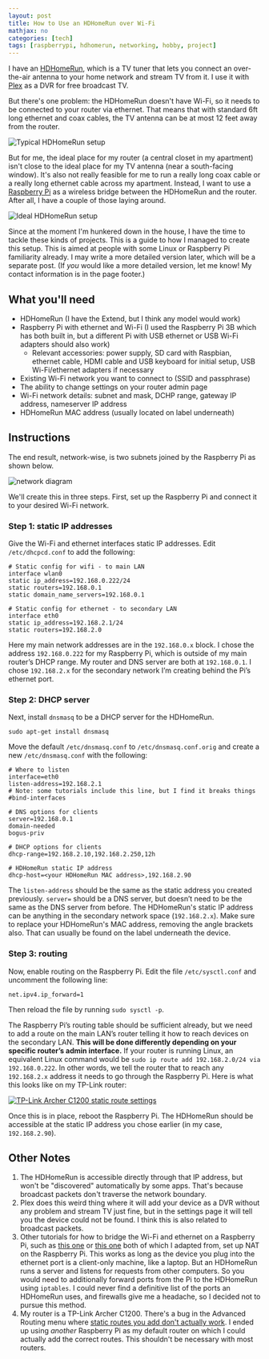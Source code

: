 ```yaml
---
layout: post
title: How to Use an HDHomeRun over Wi-Fi
mathjax: no
categories: [tech]
tags: [raspberrypi, hdhomerun, networking, hobby, project]
---
```


I have an [HDHomeRun](https://www.silicondust.com/), which is a TV tuner that lets you connect an over-the-air antenna to your home network and stream TV from it. I use it with [Plex](https://www.plex.tv/) as a DVR for free broadcast TV.

But there's one problem: the HDHomeRun doesn't have Wi-Fi, so it needs to be connected to your router via ethernet. That means that with standard 6ft long ethernet and coax cables, the TV antenna can be at most 12 feet away from the router.

![Typical HDHomeRun setup](https://f001.backblazeb2.com/file/www-iantaylor-xyz/posts/hdhomerun-over-wifi/typical-hdhr-setup.png)

But for me, the ideal place for my router (a central closet in my apartment) isn't close to the ideal place for my TV antenna (near a south-facing window). It's also not really feasible for me to run a really long coax cable or a really long ethernet cable across my apartment. Instead, I want to use a [Raspberry Pi](https://www.raspberrypi.org/) as a wireless bridge between the HDHomeRun and the router. After all, I have a couple of those laying around.

![Ideal HDHomeRun setup](https://f001.backblazeb2.com/file/www-iantaylor-xyz/posts/hdhomerun-over-wifi/ideal-hdhr-setup.png) 

Since at the moment I'm hunkered down in the house, I have the time to tackle these kinds of projects. This is a guide to how I managed to create this setup. This is aimed at people with some Linux or Raspberry Pi familiarity already. I may write a more detailed version later, which will be a separate post. (If *you* would like a more detailed version, let me know! My contact information is in the page footer.)

## What you'll need

* HDHomeRun (I have the Extend, but I think any model would work)
* Raspberry Pi with ethernet and Wi-Fi (I used the Raspberry Pi 3B which has both built in, but a different Pi with USB ethernet or USB Wi-Fi adapters should also work)
  - Relevant accessories: power supply, SD card with Raspbian, ethernet cable, HDMI cable and USB keyboard for initial setup, USB Wi-Fi/ethernet adapters if necessary
* Existing Wi-Fi network you want to connect to (SSID and passphrase)
* The ability to change settings on your router admin page
* Wi-Fi network details: subnet and mask, DCHP range, gateway IP address, nameserver IP address
* HDHomeRun MAC address (usually located on label underneath)

## Instructions

The end result, network-wise, is two subnets joined by the Raspberry Pi as shown below.

![network diagram](https://f001.backblazeb2.com/file/www-iantaylor-xyz/posts/hdhomerun-over-wifi/network-diagram.png)

We'll create this in three steps. First, set up the Raspberry Pi and connect it to your desired Wi-Fi network.

### Step 1: static IP addresses

Give the Wi-Fi and ethernet interfaces static IP addresses. Edit `/etc/dhcpcd.conf` to add the following:
```
# Static config for wifi - to main LAN
interface wlan0
static ip_address=192.168.0.222/24
static routers=192.168.0.1
static domain_name_servers=192.168.0.1

# Static config for ethernet - to secondary LAN
interface eth0
static ip_address=192.168.2.1/24
static routers=192.168.2.0
```
Here my main network addresses are in the `192.168.0.x` block. I chose the address `192.168.0.222` for my Raspberry Pi, which is outside of my main router’s DHCP range. My router and DNS server are both at `192.168.0.1`. I chose `192.168.2.x` for the secondary network I’m creating behind the Pi’s ethernet port.

### Step 2: DHCP server

Next, install `dnsmasq` to be a DHCP server for the HDHomeRun.
```
sudo apt-get install dnsmasq
```
Move the default `/etc/dnsmasq.conf` to `/etc/dnsmasq.conf.orig` and create a new `/etc/dnsmasq.conf` with the following:
```
# Where to listen
interface=eth0
listen-address=192.168.2.1
# Note: some tutorials include this line, but I find it breaks things
#bind-interfaces

# DNS options for clients
server=192.168.0.1
domain-needed
bogus-priv

# DHCP options for clients
dhcp-range=192.168.2.10,192.168.2.250,12h

# HDHomeRun static IP address
dhcp-host=<your HDHomeRun MAC address>,192.168.2.90
```
The `listen-address` should be the same as the static address you created previously. `server=` should be a DNS server, but doesn’t need to be the same as the DNS server from before. The HDHomeRun's static IP address can be anything in the secondary network space (`192.168.2.x`). Make sure to replace your HDHomeRun's MAC address, removing the angle brackets also. That can usually be found on the label underneath the device.

### Step 3: routing

Now, enable routing on the Raspberry Pi. Edit the file `/etc/sysctl.conf` and uncomment the following line:
```
net.ipv4.ip_forward=1
```
Then reload the file by running `sudo sysctl -p`.

The Raspberry Pi’s routing table should be sufficient already, but we need to add a route on the main LAN’s router telling it how to reach devices on the secondary LAN. **This will be done differently depending on your specific router’s admin interface.** If your router is running Linux, an equivalent Linux command would be `sudo ip route add 192.168.2.0/24 via 192.168.0.222`. In other words, we tell the router that to reach any `192.168.2.x` address it needs to go through the Raspberry Pi. Here is what this looks like on my TP-Link router:

[![TP-Link Archer C1200 static route settings](https://f001.backblazeb2.com/file/www-iantaylor-xyz/posts/hdhomerun-over-wifi/tplink-route-add.png)](https://f001.backblazeb2.com/file/www-iantaylor-xyz/posts/hdhomerun-over-wifi/tplink-route-add.png)

Once this is in place, reboot the Raspberry Pi. The HDHomeRun should be accessible at the static IP address you chose earlier (in my case, `192.168.2.90`).

## Other Notes

1. The HDHomeRun is accessible directly through that IP address, but won't be "discovered" automatically by some apps. That's because broadcast packets don't traverse the network boundary. 
2. Plex does this weird thing where it will add your device as a DVR without any problem and stream TV just fine, but in the settings page it will tell you the device could not be found. I think this is also related to broadcast packets.
3. Other tutorials for how to bridge the Wi-Fi and ethernet on a Raspberry Pi, such as [this one](https://pimylifeup.com/raspberry-pi-wifi-bridge/) or [this one](https://www.raspberrypi.org/forums/viewtopic.php?t=132674) both of which I adapted from, set up NAT on the Raspberry Pi. This works as long as the device you plug into the ethernet port is a client-only machine, like a laptop. But an HDHomeRun runs a server and listens for requests from other computers. So you would need to additionally forward ports from the Pi to the HDHomeRun using `iptables`. I could never find a definitive list of the ports an HDHomeRun uses, and firewalls give me a headache, so I decided not to pursue this method.
4. My router is a TP-Link Archer C1200. There's a bug in the Advanced Routing menu where [static routes you add don't actually work](https://serverfault.com/questions/998272/tp-link-archer-c1200-not-adding-static-route-to-routing-table). I ended up using *another* Raspberry Pi as my default router on which I could actually add the correct routes. This shouldn't be necessary with most routers.
